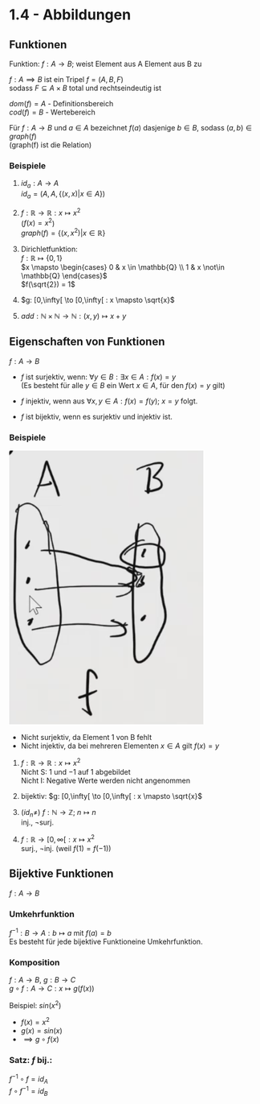 # 1.4 - Abbildungen

## Funktionen
Funktion: $f: A \to B$; weist Element aus A Element aus B zu

$f: A \implies B$ ist ein Tripel $f = (A, B, F)$  
sodass $F \subseteq A × B$ total und rechtseindeutig ist

$dom(f) = A$ - Definitionsbereich  
$cod(f) = B$ - Wertebereich

Für $f: A \to B$ und $a \in A$ bezeichnet $f(a)$ dasjenige $b \in B$, sodass $(a,b) \in graph(f)$  
(graph(f) ist die Relation)

### Beispiele
1. $id_a: A \to A$  
$id_a = (A, A, \{(x,x) | x \in A\})$

2. $f: \mathbb{R} \to \mathbb{R}: x \mapsto x^2$  
   ($f(x) = x^2$)  
   $graph(f) = \{(x,x^2) | x \in \mathbb{R}\}$

3. Dirichletfunktion:  
$f: \mathbb{R} \mapsto \{0,1\}$  
$x \mapsto \begin{cases}
0 & x \in \mathbb{Q} \\
1 & x \not\in \mathbb{Q}
\end{cases}$  
$f(\sqrt{2}) = 1$

4. $g: [0,\infty[ \to [0,\infty[ : x \mapsto \sqrt{x}$  

5. $add: \mathbb{N} × \mathbb{N} \to \mathbb{N}: (x,y) \mapsto x + y$


## Eigenschaften von Funktionen
$f: A \to B$  

- $f$ ist surjektiv, wenn: $\forall y \in B: \exists x \in A: f(x) = y$  
  (Es besteht für alle $y \in B$ ein Wert $x \in A$, für den $f(x) = y$ gilt)

- $f$ injektiv, wenn aus $\forall x,y \in A: f(x) = f(y)$; $x = y$ folgt.

- $f$ ist bijektiv, wenn es surjektiv und injektiv ist.

### Beispiele
![](./1.4/sets.png)  
- Nicht surjektiv, da Element 1 von B fehlt   
- Nicht injektiv, da bei mehreren Elementen $x \in A$ gilt $f(x) = y$

1. $f: \mathbb{R} \to \mathbb{R}: x \mapsto x^2$  
   Nicht S: $1$ und $-1$ auf $1$ abgebildet  
   Nicht I: Negative Werte werden nicht angenommen

2. bijektiv: $g: [0,\infty[ \to [0,\infty[ : x \mapsto \sqrt{x}$

3. ($id_n \not=$) $f: \mathbb{N} \to \mathbb{Z}$;
   $n \mapsto n$  
   inj., $\lnot$surj.

4. $f: \mathbb{R} \to [0,\infty[: x \mapsto x^2$  
   surj., $\lnot$inj. (weil $f(1) = f(-1)$)


## Bijektive Funktionen
$f: A \to B$  

### Umkehrfunktion
$f^{-1}: B \to A: b \mapsto a$ mit $f(a) = b$  
Es besteht für jede bijektive Funktioneine Umkehrfunktion.

### Komposition
$f: A \to B$, $g: B \to C$  
$g \circ f: A \to C: x \mapsto g(f(x))$  

Beispiel: $sin(x^2)$
- $f(x) = x^2$
- $g(x) = sin(x)$
- $\implies g \circ f(x)$

### Satz: $f$ bij.: 
$f^{-1} \circ f = id_A$  
$f \circ f^{-1} = id_B$  

